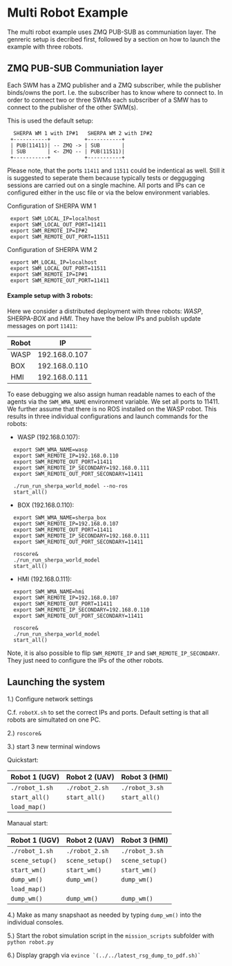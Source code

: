 Multi Robot Example
===================

The multi robot example uses ZMQ PUB-SUB as communiation layer. 
The genreric setup is decribed first, followed by a section
on how to launch the example with three robots.  

ZMQ PUB-SUB Communiation layer 
------------------------------

Each SWM has a ZMQ publisher and a ZMQ subscriber, while the publisher binds/owns the port. 
I.e. the subscriber has to know where to connect to.
In order to connect two or three SWMs each subscriber of a SMW has to connect to the publisher of the other SWM(s).

This is used the default setup:

```
  SHERPA WM 1 with IP#1   SHERPA WM 2 with IP#2
 +-----------+           +-----------+
 | PUB(11411)| -- ZMQ -> | SUB       |
 | SUB       | <- ZMQ -- | PUB(11511)|
 +-----------+           +-----------+

```

Please note, that the ports ``11411`` and ``11511`` could be indentical as well. Still it is suggested to seperate them
because typically tests or deggugging sessions are carried out on a single machine. All ports and IPs can ce configured
either in the usc file or via the below environment variables.


Configuration of SHERPA WM 1
```
 export SWM_LOCAL_IP=localhost
 export SWM_LOCAL_OUT_PORT=11411
 export SWM_REMOTE_IP=IP#2
 export SWM_REMOTE_OUT_PORT=11511
```

Configuration of SHERPA WM 2
```
 export WM_LOCAL_IP=localhost
 export SWM_LOCAL_OUT_PORT=11511
 export SWM_REMOTE_IP=IP#1
 export SWM_REMOTE_OUT_PORT=11411
```

#### Example setup with 3 robots:

Here we consider a distributed deployment with three robots: *WASP*, SHERPA-*BOX* and *HMI*. They have the below IPs 
and publish update messages on port ``11411``:

| Robot |      IP       |
|-------|---------------|
| WASP  | 192.168.0.107 |
| BOX   | 192.168.0.110 |
| HMI   | 192.168.0.111 |

To ease debugging we also assign human readable names to each of the agents via the ``SWM_WMA_NAME`` environment variable. 
We set all ports to 11411. We further assume that there is no ROS installed on the WASP robot. 
This results in three individual configurations and launch commands for the robots:  

* WASP (192.168.0.107):
```
  export SWM_WMA_NAME=wasp
  export SWM_REMOTE_IP=192.168.0.110
  export SWM_REMOTE_OUT_PORT=11411
  export SWM_REMOTE_IP_SECONDARY=192.168.0.111
  export SWM_REMOTE_OUT_PORT_SECONDARY=11411
  
  ./run_run_sherpa_world_model --no-ros
  start_all()
```

* BOX (192.168.0.110):
```
  export SWM_WMA_NAME=sherpa_box
  export SWM_REMOTE_IP=192.168.0.107
  export SWM_REMOTE_OUT_PORT=11411
  export SWM_REMOTE_IP_SECONDARY=192.168.0.111
  export SWM_REMOTE_OUT_PORT_SECONDARY=11411
  
  roscore&
  ./run_run_sherpa_world_model
  start_all()
```

* HMI (192.168.0.111):
```
  export SWM_WMA_NAME=hmi
  export SWM_REMOTE_IP=192.168.0.107
  export SWM_REMOTE_OUT_PORT=11411
  export SWM_REMOTE_IP_SECONDARY=192.168.0.110
  export SWM_REMOTE_OUT_PORT_SECONDARY=11411
  
  roscore&
  ./run_run_sherpa_world_model
  start_all()
```

Note, it is also possible to flip ``SWM_REMOTE_IP`` and ``SWM_REMOTE_IP_SECONDARY``. They just need to configure the IPs of the other robots.


Launching the system
--------------------

1.) Configure network settings

C.f. ``robotX.sh`` to set the correct IPs and ports. Default setting is that all robots are simultated on one PC.

2.) ``roscore&``

3.) start 3 new terminal windows


Quickstart:

|         Robot 1 (UGV)   |       Robot 2 (UAV)  |        Robot 3 (HMI) |
|-------------------------|----------------------|----------------------|
| ``./robot_1.sh``        | ``./robot_2.sh``     | ``./robot_3.sh``     |
| ``start_all()``         | ``start_all()``      | ``start_all()``      |
| ``load_map()``          |                      |                      |

Manaual start:

|         Robot 1 (UGV)   |       Robot 2 (UAV)  |        Robot 3 (HMI) |
|-------------------------|----------------------|----------------------|
| ``./robot_1.sh``        | ``./robot_2.sh``     | ``./robot_3.sh``     |
| ``scene_setup()``       | ``scene_setup()``    | ``scene_setup()``    |
| ``start_wm()``          | ``start_wm()``       | ``start_wm()``       |
| ``dump_wm()``           | ``dump_wm()``        | ``dump_wm()``        |
| ``load_map()``          |                      |                      |
| ``dump_wm()``           | ``dump_wm()``        | ``dump_wm()``        |


4.) Make as many snapshaot as needed by typing ``dump_wm()`` into the individual consoles.

5.) Start the robot simulation script in the ``mission_scripts`` subfolder with `` python robot.py ``

6.) Display grapgh via  `` evince `(../../latest_rsg_dump_to_pdf.sh)` ``
